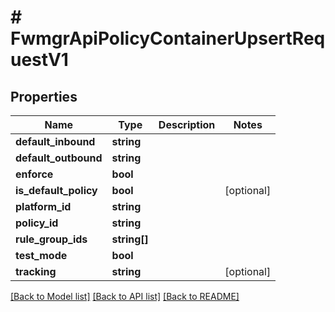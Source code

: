 # # FwmgrApiPolicyContainerUpsertRequestV1

## Properties

Name | Type | Description | Notes
------------ | ------------- | ------------- | -------------
**default_inbound** | **string** |  |
**default_outbound** | **string** |  |
**enforce** | **bool** |  |
**is_default_policy** | **bool** |  | [optional]
**platform_id** | **string** |  |
**policy_id** | **string** |  |
**rule_group_ids** | **string[]** |  |
**test_mode** | **bool** |  |
**tracking** | **string** |  | [optional]

[[Back to Model list]](../../README.md#models) [[Back to API list]](../../README.md#endpoints) [[Back to README]](../../README.md)
